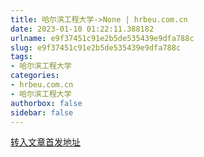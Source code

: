 ```yaml
---
title: 哈尔滨工程大学->None | hrbeu.com.cn
date: 2023-01-10 01:22:11.388182
urlname: e9f37451c91e2b5de535439e9dfa788c
slug: e9f37451c91e2b5de535439e9dfa788c
tags: 
- 哈尔滨工程大学
categories:
- hrbeu.com.cn
- 哈尔滨工程大学
authorbox: false
sidebar: false
---
```





[转入文章首发地址](https://s.cyol.com/articles/2023-01/06/content_VYY6xafl.html?gid=VnDMBok4)